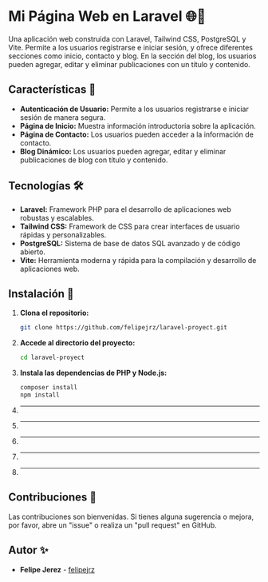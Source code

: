 # Mi Página Web en Laravel 🌐📄

Una aplicación web construida con Laravel, Tailwind CSS, PostgreSQL y Vite. Permite a los usuarios registrarse e iniciar sesión, y ofrece diferentes secciones como inicio, contacto y blog. En la sección del blog, los usuarios pueden agregar, editar y eliminar publicaciones con un título y contenido.

## Características 🚀

- **Autenticación de Usuario:** Permite a los usuarios registrarse e iniciar sesión de manera segura.
- **Página de Inicio:** Muestra información introductoria sobre la aplicación.
- **Página de Contacto:** Los usuarios pueden acceder a la información de contacto.
- **Blog Dinámico:** Los usuarios pueden agregar, editar y eliminar publicaciones de blog con título y contenido.

## Tecnologías 🛠️

- **Laravel:** Framework PHP para el desarrollo de aplicaciones web robustas y escalables.
- **Tailwind CSS:** Framework de CSS para crear interfaces de usuario rápidas y personalizables.
- **PostgreSQL:** Sistema de base de datos SQL avanzado y de código abierto.
- **Vite:** Herramienta moderna y rápida para la compilación y desarrollo de aplicaciones web.

## Instalación 🔧

1. **Clona el repositorio:**

   ```bash
   git clone https://github.com/felipejrz/laravel-proyect.git

2. **Accede al directorio del proyecto:**
   ```bash
   cd laravel-proyect

3. **Instala las dependencias de PHP y Node.js:**
   ```bash
   composer install
   npm install

4. ****

5. ****

6. ****

7. ****

8. ****


## Contribuciones 🤝

Las contribuciones son bienvenidas. Si tienes alguna sugerencia o mejora, por favor, abre un "issue" o realiza un "pull request" en GitHub.

## Autor ✨

- **Felipe Jerez** - [felipejrz](https://github.com/felipejrz)

   

   

